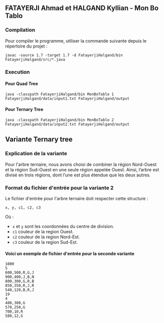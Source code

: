 ## FATAYERJI Ahmad et HALGAND Kyllian - Mon Bo Tablo

### Compilation

Pour compiler le programme, utiliser la commande suivante depuis le répertoire du projet :

```shell
javac -source 1.7 -target 1.7 -d FatayerjiHalgand/bin FatayerjiHalgand/src/*.java
```
### Execution

#### Pour Quad Tree
```
java -classpath FatayerjiHalgand/bin MonBoTablo 1 FatayerjiHalgand/data/input1.txt FatayerjiHalgand/output
```

#### Pour Ternary Tree
```
java -classpath FatayerjiHalgand/bin MonBoTablo 2 FatayerjiHalgand/data/input2.txt FatayerjiHalgand/output
```

## Variante Ternary tree

### Explication de la variante

Pour l'arbre ternaire, nous avons choisi de combiner la région Nord-Ouest et la région Sud-Ouest en une seule région appelée Ouest. Ainsi, l’arbre est divisé en trois régions, dont l’une est plus étendue que les deux autres.

### Format du fichier d'entrée pour la variante 2

Le fichier d'entrée pour l'arbre ternaire doit respecter cette structure :

```
x, y, c1, c2, c3
```
Où :
- ```x``` et ```y``` sont les coordonnées du centre de division.
- ```c1``` couleur de la region Ouest.
- ```c2``` couleur de la region Nord-Est.
- ```c3``` couleur de la region Sud-Est.

#### Voici un exemple de fichier d'entrée pour la seconde variante
```
1000 
5 
600,500,R,G,J
900,400,J,B,N
800,300,G,R,B
850,350,R,J,R
540,120,B,R,J
19 
4 
400,300,G 
570,250,G 
700,10,R 
580,12,G
```
